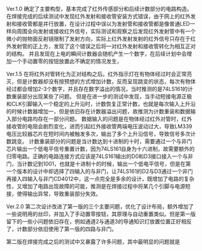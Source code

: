 Ver.1.0
确定了主要构型，基本完成了红外传感部分和后续计数部分的电路构造。
在焊接完成的后续测试中发现红外发射和接收管安装方式错误，由于网上的红外发射和接收管都是并行放置，在设计过程中误以为发射管和接收管都是像普通LED一样向周围全向发射或接收红外信号，实际测试和观察之后发现红外发射管中有一个微小的抛物面反射镜限制了发射方向，实际上红外发射发射的红外信号只存在于红外发射管的正上方，发现了这个错误之后将一对红外发射和接收管转化为相互正对的结构。
并且发现在上电的瞬间计数器会随机产生一个数字，在后续计划中会增加一个手动置零的按钮放置此不确定的情况发生，

Ver.1.5
在将红外对管转化为正对结构之后。红外指示灯在有物体经过时会正常亮灭，但是计数器却没有按预想的方式增加计数，反而呈现跳变的状态，每次有物体经过都会增加2-3个数字，并且存在数字溢出的情况，当时推测的是74LS161的计数重装部分出现某些了问题。
但是在进一步的测试中发现，当手动短接电源正极和CLK引脚输入一个稳定的上升沿时，计数恢复正常计数，也就是每次输入上升沿的时候计数器增加一，但是依旧存在计数器溢出问题，故推测为计数重装和数据输入部分电路均存在一部分问题。
数据输入的问题是在物体经过红外对管时，红外接收管的电阻会剧烈变化，进而引起红外接收管两端电压波动过大，导致LM339电压比较器芯片在短时间内被触发多次，输出了多个上升沿信号，导致信号多次计数跳变。
计数重装部分的问题是当计数达到十进制的十时，需要通过一个与非门芯片输出一个低电平信号重置计数，因为74LS161自身为十六进制，故需要额外的归零电路。正确的电路连接方式应该是74LS161输出的D0和D3接口接入一个与非门，当计数记到1001，也就是十进制十的时候，输出一个低电平信号，但是在第一个版本的设计中却选择了四输入的与非门，让74LS161的D2与D3通过一个非门再接入四输入与非门CD4012中，这一点完全是多余的设计，既增加了电路的复杂性，又增加了电路出现故障的可能，推测是在焊接过程中将某几个引脚与电源短接，使得输出异常，导致重装部分失效。

Ver.2.0
第二次设计改进了第一版的三个主要问题，优化了设计布局，额外增加了一些说明用的丝印，并加入了手动置零按钮，其原理与自动重置类似。但是第一版留下的一些小问题依旧存在，例如通道2与通道3的导通知识灯放置位置正好相反了，计数部分依旧使用了第一版的四路与非门。

第二版在焊接完成之后的测试中又暴露了许多问题，其中最明显的问题就是